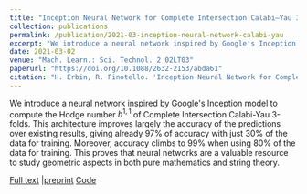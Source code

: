 ```yaml
---
title: "Inception Neural Network for Complete Intersection Calabi–Yau 3-folds"
collection: publications
permalink: /publication/2021-03-inception-neural-network-calabi-yau
excerpt: "We introduce a neural network inspired by Google's Inception model to compute the Hodge number $h^{1,1}$ of Complete Intersection Calabi-Yau 3-folds."
date: 2021-03-02
venue: "Mach. Learn.: Sci. Technol. 2 02LT03"
paperurl: "https://doi.org/10.1088/2632-2153/abda61"
citation: "H. Erbin, R. Finotello. 'Inception Neural Network for Complete Intersection Calabi-Yau 3-folds'. Mach. Learn.: Sci. Technol. 2 02LT03."
---
```

We introduce a neural network inspired by Google's Inception model to compute the Hodge number $h^{1,1}$ of Complete Intersection Calabi-Yau 3-folds. This architecture improves largely the accuracy of the predictions over existing results, giving already $97\%$ of accuracy with just $30\%$ of the data for training. Moreover, accuracy climbs to $99\%$ when using $80\%$ of the data for training. This proves that neural networks are a valuable resource to study geometric aspects in both pure mathematics and string theory.

[Full text](https://doi.org/10.1088/2632-2153/abda61) |[preprint](https://arxiv.org/abs/2007.13379)
[Code](https://github.com/thesfinox/ml-cicy)
